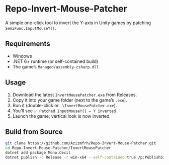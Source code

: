 # Repo-Invert-Mouse-Patcher

A simple one-click tool to invert the Y-axis in Unity games by patching `SemiFunc.InputMouseY()`.

## Requirements

- Windows
- .NET 6+ runtime (or self-contained build)
- The game’s `Managed/assembly-csharp.dll`

## Usage

1. Download the latest `InvertMousePatcher.exe` from Releases.
2. Copy it into your game folder (next to the game’s `.exe`).
3. Run it (double-click or `.\InvertMousePatcher.exe`).
4. You’ll see `✅ Patched InputMouseY() — Y inverted.`
5. Launch the game; vertical look is now inverted.

## Build from Source

```bash
git clone https://github.com/Azizmfrh/Repo-Invert-Mouse-Patcher.git
cd Repo-Invert-Mouse-Patcher/InvertMousePatcher
dotnet add package Mono.Cecil
dotnet publish -c Release -r win-x64 --self-contained true /p:PublishSingleFile=true
```
